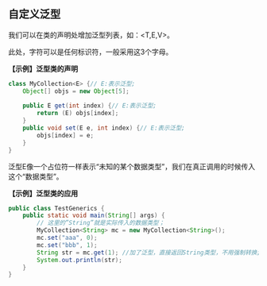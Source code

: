 ## **自定义泛型**

我们可以在类的声明处增加泛型列表，如：<T,E,V>。

   此处，字符可以是任何标识符，一般采用这3个字母。

**【示例】泛型类的声明**

```java
class MyCollection<E> {// E:表示泛型;
    Object[] objs = new Object[5];
 
    public E get(int index) {// E:表示泛型;
        return (E) objs[index];
    }
    public void set(E e, int index) {// E:表示泛型;
        objs[index] = e;
    }
}
```

   泛型E像一个占位符一样表示“未知的某个数据类型”，我们在真正调用的时候传入这个“数据类型”。

**【示例】泛型类的应用**

```java
public class TestGenerics {
    public static void main(String[] args) {
        // 这里的”String”就是实际传入的数据类型；
        MyCollection<String> mc = new MyCollection<String>();
        mc.set("aaa", 0);
        mc.set("bbb", 1);
        String str = mc.get(1); //加了泛型，直接返回String类型，不用强制转换;
        System.out.println(str);
    }
}
```